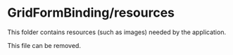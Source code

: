 # GridFormBinding/resources

This folder contains resources (such as images) needed by the application. 

This file can be removed.
